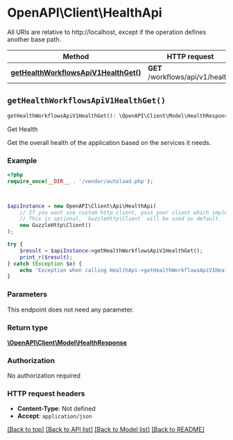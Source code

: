# OpenAPI\Client\HealthApi

All URIs are relative to http://localhost, except if the operation defines another base path.

| Method | HTTP request | Description |
| ------------- | ------------- | ------------- |
| [**getHealthWorkflowsApiV1HealthGet()**](HealthApi.md#getHealthWorkflowsApiV1HealthGet) | **GET** /workflows/api/v1/health/ | Get Health |


## `getHealthWorkflowsApiV1HealthGet()`

```php
getHealthWorkflowsApiV1HealthGet(): \OpenAPI\Client\Model\HealthResponse
```

Get Health

Get the overall health of the application based on the services it needs.

### Example

```php
<?php
require_once(__DIR__ . '/vendor/autoload.php');



$apiInstance = new OpenAPI\Client\Api\HealthApi(
    // If you want use custom http client, pass your client which implements `GuzzleHttp\ClientInterface`.
    // This is optional, `GuzzleHttp\Client` will be used as default.
    new GuzzleHttp\Client()
);

try {
    $result = $apiInstance->getHealthWorkflowsApiV1HealthGet();
    print_r($result);
} catch (Exception $e) {
    echo 'Exception when calling HealthApi->getHealthWorkflowsApiV1HealthGet: ', $e->getMessage(), PHP_EOL;
}
```

### Parameters

This endpoint does not need any parameter.

### Return type

[**\OpenAPI\Client\Model\HealthResponse**](../Model/HealthResponse.md)

### Authorization

No authorization required

### HTTP request headers

- **Content-Type**: Not defined
- **Accept**: `application/json`

[[Back to top]](#) [[Back to API list]](../../README.md#endpoints)
[[Back to Model list]](../../README.md#models)
[[Back to README]](../../README.md)
